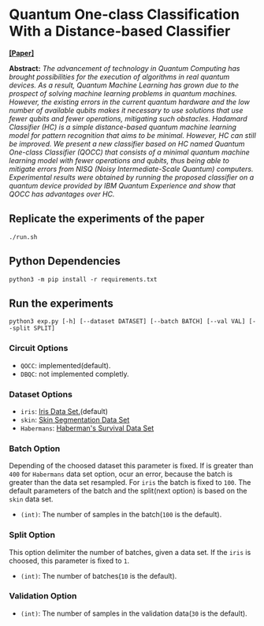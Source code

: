 # Quantum One-class Classification With a Distance-based Classifier
[**[Paper]**](https://arxiv.org/abs/2007.16200)

**Abstract:** *The advancement of technology in Quantum Computing has brought possibilities for the execution of algorithms in real quantum devices. As a result, Quantum Machine Learning has grown due to the prospect of solving machine learning problems in quantum machines. However, the existing errors in the current quantum hardware and the low number of available qubits makes it necessary to use solutions that use fewer qubits and fewer operations, mitigating such obstacles. Hadamard Classifier (HC) is a simple distance-based quantum machine learning model for pattern recognition that aims to be minimal. However, HC can still be improved. We present a new classifier based on HC named Quantum One-class Classifier (QOCC) that consists of a minimal quantum machine learning model with fewer operations and qubits, thus being able to mitigate errors from NISQ (Noisy Intermediate-Scale Quantum) computers. Experimental results were obtained by running the proposed classifier on a quantum device provided by IBM Quantum Experience and show that QOCC has advantages over HC.*

## Replicate the experiments of the paper

    ./run.sh

## Python Dependencies

    python3 -m pip install -r requirements.txt

## Run the experiments

    python3 exp.py [-h] [--dataset DATASET] [--batch BATCH] [--val VAL] [--split SPLIT]

### Circuit Options

- `QOCC`: implemented(default).
- `DBQC`: not implemented completly.

### Dataset Options

- `iris`: [Iris Data Set.](https://archive.ics.uci.edu/ml/datasets/iris)(default)
- `skin`: [Skin Segmentation Data Set](https://archive.ics.uci.edu/ml/datasets/Skin+Segmentation)
- `Habermans`: [Haberman's Survival Data Set](https://archive.ics.uci.edu/ml/datasets/Haberman%27s+Survival)

### Batch Option
Depending of the choosed dataset this parameter is fixed. If is greater than `400` for `Habermans` data set option, ocur an error, because the batch is greater than the data set resampled. For `iris` the batch is fixed to `100`. The default parameters of the batch and the split(next option) is based on the `skin` data set.

- `(int)`: The number of samples in the batch(`100` is the default).

### Split Option
This option delimiter the number of batches, given a data set. If the `iris` is choosed, this parameter is fixed to `1`.

- `(int)`: The number of batches(`10` is the default).

### Validation Option

- `(int)`: The number of samples in the validation data(`30` is the default).
